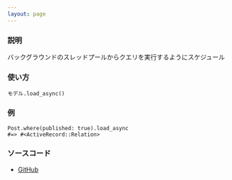 ```yaml
---
layout: page
---
```


### 説明

バックグラウンドのスレッドプールからクエリを実行するようにスケジュール

### 使い方

    モデル.load_async()

### 例

    Post.where(published: true).load_async
    #=> #<ActiveRecord::Relation>

### ソースコード

- [GitHub](https://github.com/rails/rails/blob/984c3ef2775781d47efa9f541ce570daa2434a80/activerecord/lib/active_record/relation.rb#L649)
